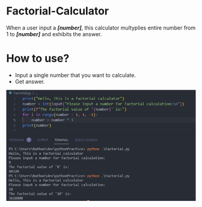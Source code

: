 # Factorial-Calculator
When a user input a _**[number]**_, this calculator multyplies entire number from 1 to _**[number]**_ and exhibits the answer.

# How to use?
- Input a single number that you want to calculate.
- Get answer.

![Image](/FactorialProgramImage.JPG)
